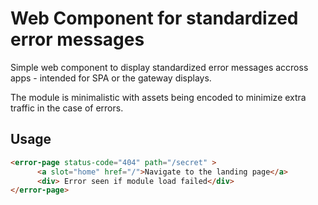# Web Component for standardized error messages

Simple web component to display standardized error messages accross apps - intended for SPA or the gateway displays.

The module is minimalistic with assets being encoded to minimize extra traffic in the case of errors.

## Usage

```html
<error-page status-code="404" path="/secret" >
      <a slot="home" href="/">Navigate to the landing page</a>
      <div> Error seen if module load failed</div>
</error-page>
```
